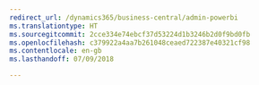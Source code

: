 ```yaml
---
redirect_url: /dynamics365/business-central/admin-powerbi
ms.translationtype: HT
ms.sourcegitcommit: 2cce334e74ebcf37d53224d1b3246b2d0f9bd0fb
ms.openlocfilehash: c379922a4aa7b261048ceaed722387e40321cf98
ms.contentlocale: en-gb
ms.lasthandoff: 07/09/2018

---
```


